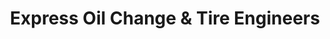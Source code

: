 ---
title: "Express Oil Change & Tire Engineers"
url: /indian-trail/express-oil-change-and-tire-engineers/
shop: tyres
---